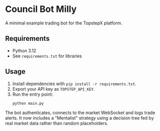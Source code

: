 # Council Bot Milly

A minimal example trading bot for the TopstepX platform.

## Requirements
- Python 3.12
- See `requirements.txt` for libraries

## Usage
1. Install dependencies with `pip install -r requirements.txt`.
2. Export your API key as `TOPSTEP_API_KEY`.
3. Run the entry point:
   ```bash
   python main.py
   ```
The bot authenticates, connects to the market WebSocket and logs trade alerts.
It now includes a "Mentalist" strategy using a decision tree fed by real
market data rather than random placeholders.
